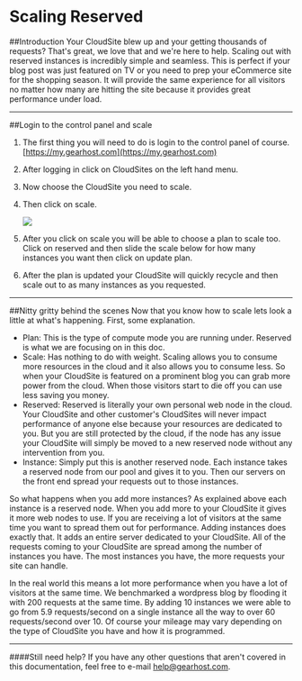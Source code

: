 Scaling Reserved
==================

##Introduction
Your CloudSite blew up and your getting thousands of requests? That's great, we love that and we're here to help. Scaling out with reserved instances is incredibly simple and seamless. This is perfect if your blog post was just featured on TV or you need to prep your eCommerce site for the shopping season. It will provide the same experience for all visitors no matter how many are hitting the site because it provides great performance under load. 

***
##Login to the control panel and scale
1. The first thing you will need to do is login to the control panel of course. [https://my.gearhost.com](https://my.gearhost.com)
2. After logging in click on CloudSites on the left hand menu. 
3. Now choose the CloudSite you need to scale.
4. Then click on scale. 

    ![](http://i.imgur.com/FI4hzLg.png)
 
5. After you click on scale you will be able to choose a plan to scale too. Click on reserved and then slide the scale below for how many instances you want then click on update plan. 
6. After the plan is updated your CloudSite will quickly recycle and then scale out to as many instances as you requested. 

***
##Nitty gritty behind the scenes
Now that you know how to scale lets look a little at what's happening. First, some explanation. 

- Plan: This is the type of compute mode you are running under. Reserved is what we are focusing on in this doc.
- Scale: Has nothing to do with weight. Scaling allows you to consume more resources in the cloud and it also allows you to consume less. So when your CloudSite is featured on a prominent blog you can grab more power from the cloud. When those visitors start to die off you can use less saving you money.  
- Reserved: Reserved is literally your own personal web node in the cloud. Your CloudSite and other customer's CloudSites will never impact performance of anyone else because your resources are dedicated to you. But you are still protected by the cloud, if the node has any issue your CloudSite will simply be moved to a new reserved node without any intervention from you. 
- Instance: Simply put this is another reserved node. Each instance takes a reserved node from our pool and gives it to you. Then our servers on the front end spread your requests out to those instances.

So what happens when you add more instances? As explained above each instance is a reserved node. When you add more to your CloudSite it gives it more web nodes to use. If you are receiving a lot of visitors at the same time you want to spread them out for performance. Adding instances does exactly that. It adds an entire server dedicated to your CloudSite. All of the requests coming to your CloudSite are spread among the number of instances you have. The most instances you have, the more requests your site can handle. 

In the real world this means a lot more performance when you have a lot of visitors at the same time. We benchmarked a wordpress blog by flooding it with 200 requests at the same time. By adding 10 instances we were able to go from 5.9 requests/second on a single instance all the way to over 60 requests/second over 10. Of course your mileage may vary depending on the type of CloudSite you have and how it is programmed.  

***
####Still need help?
If you have any other questions that aren't covered in this documentation, feel free to e-mail <help@gearhost.com>.